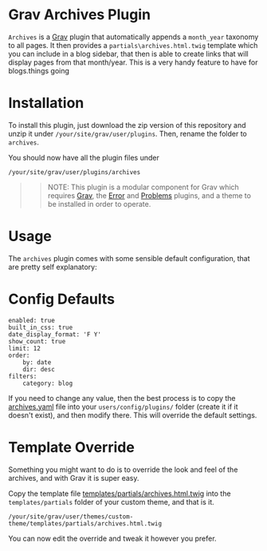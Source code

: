 # Grav Archives Plugin

`Archives` is a [Grav](http://github.com/getgrav/grav) plugin that automatically appends a `month_year` taxonomy to all pages. It then provides a `partials\archives.html.twig` template which you can include in a blog sidebar, that then is able to create links that will display pages from that month/year.  This is a very handy feature to have for blogs.things going

# Installation

To install this plugin, just download the zip version of this repository and unzip it under `/your/site/grav/user/plugins`. Then, rename the folder to `archives`.

You should now have all the plugin files under

	/your/site/grav/user/plugins/archives

>> NOTE: This plugin is a modular component for Grav which requires [Grav](http://github.com/getgrav/grav), the [Error](https://github.com/getgrav/grav-plugin-error) and [Problems](https://github.com/getgrav/grav-plugin-problems) plugins, and a theme to be installed in order to operate.

# Usage

The `archives` plugin comes with some sensible default configuration, that are pretty self explanatory:

# Config Defaults

```
enabled: true
built_in_css: true
date_display_format: 'F Y'
show_count: true
limit: 12
order:
    by: date
    dir: desc
filters:
    category: blog
```

If you need to change any value, then the best process is to copy the [archives.yaml](archives.yaml) file into your `users/config/plugins/` folder (create it if it doesn't exist), and then modify there.  This will override the default settings.

# Template Override

Something you might want to do is to override the look and feel of the archives, and with Grav it is super easy.

Copy the template file [templates/partials/archives.html.twig](templates/partials/archives.html.twig) into the `templates/partials` folder of your custom theme, and that is it.

```
/your/site/grav/user/themes/custom-theme/templates/partials/archives.html.twig
```

You can now edit the override and tweak it however you prefer.
